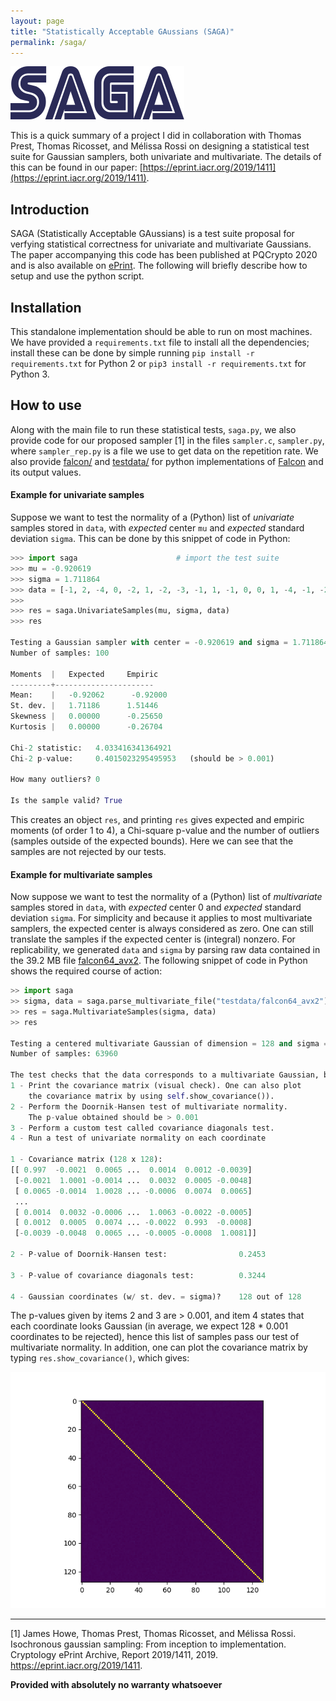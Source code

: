 ```yaml
---
layout: page
title: "Statistically Acceptable GAussians (SAGA)"
permalink: /saga/
---
```


![Joke-Logo](files/saga.png)

This is a quick summary of a project I did in collaboration with Thomas Prest, Thomas Ricosset, and Mélissa Rossi on designing a statistical test suite for Gaussian samplers, both univariate and multivariate. The details of this can be found in our paper: [https://eprint.iacr.org/2019/1411](https://eprint.iacr.org/2019/1411).

## Introduction

SAGA (Statistically Acceptable GAussians) is a test suite proposal for verfying statistical correctness for univariate and multivariate Gaussians. The paper accompanying this code has been published at PQCrypto 2020 and is also available on [ePrint](https://eprint.iacr.org/2019/1411). The following will briefly describe how to setup and use the python script.

## Installation

This standalone implementation should be able to run on most machines. We have provided a `requirements.txt` file to install all the dependencies; install these can be done by simple running `pip install -r requirements.txt` for Python 2 or `pip3 install -r requirements.txt` for Python 3.

## How to use

Along with the main file to run these statistical tests, `saga.py`, we also provide code for our proposed sampler [1] in the files `sampler.c`, `sampler.py`, where `sampler_rep.py` is a file we use to get data on the repetition rate. We also provide [falcon/](code/falcon) and [testdata/](code/testdata) for python implementations of [Falcon](https://falcon-sign.info/) and its output values.

#### Example for univariate samples

Suppose we want to test the normality of a (Python) list of *univariate* samples stored in `data`, with *expected* center `mu` and *expected* standard deviation `sigma`. This can be done by this snippet of code in Python:

```python
>>> import saga                      # import the test suite
>>> mu = -0.920619
>>> sigma = 1.711864
>>> data = [-1, 2, -4, 0, -2, 1, -2, -3, -1, 1, -1, 0, 0, 1, -4, -1, -2, -2, -1, 0, 1, -1, 2, -3, 2, 0, -1, -2, 0, -3, -1, -2, -1, 1, -5, -1, -2, -2, -1, 0, 2, 1, 0, 0, 1, -1, -2, -2, -1, 0, 2, -2, -1, -3, 0, 0, 0, -2, 0, 0, 0, -3, -4, 0, 1, -1, 0, -1, 1, -3, 0, 0, -3, 0, -4, -1, -2, 0, 0, -2, -2, -1, 1, -1, 0, -2, -2, -2, 0, -1, -4, -2, 0, -2, -2, 1, -1, 0, -3, -1]
>>>
>>> res = saga.UnivariateSamples(mu, sigma, data)
>>> res

Testing a Gaussian sampler with center = -0.920619 and sigma = 1.711864
Number of samples: 100

Moments  |   Expected     Empiric
---------+----------------------
Mean:    |   -0.92062      -0.92000
St. dev. |   1.71186      1.51446
Skewness |   0.00000      -0.25650
Kurtosis |   0.00000      -0.26704

Chi-2 statistic:   4.033416341364921
Chi-2 p-value:     0.4015023295495953   (should be > 0.001)

How many outliers? 0

Is the sample valid? True
```

This creates an object `res`, and printing `res` gives expected and empiric moments (of order 1 to 4), a Chi-square p-value and the number of outliers (samples outside of the expected bounds). Here we can see that the samples are not rejected by our tests.

#### Example for multivariate samples

Now suppose we want to test the normality of a (Python) list of *multivariate* samples stored in `data`, with *expected* center 0 and *expected* standard deviation `sigma`. For simplicity and because it applies to most multivariate samplers, the expected center is always considered as zero. One can still translate the samples if the expected center is (integral) nonzero. For replicability, we generated `data` and `sigma` by parsing raw data contained in the 39.2 MB file [falcon64_avx2](code/testdata/falcon64_avx2). The following snippet of code in Python shows the required course of action:

```python
>> import saga
>> sigma, data = saga.parse_multivariate_file("testdata/falcon64_avx2")  # parse raw file
>> res = saga.MultivariateSamples(sigma, data)                           # compute tests
>> res                                                                   # print results

Testing a centered multivariate Gaussian of dimension = 128 and sigma = 171.831
Number of samples: 63960

The test checks that the data corresponds to a multivariate Gaussian, by doing the following:
1 - Print the covariance matrix (visual check). One can also plot
    the covariance matrix by using self.show_covariance()).
2 - Perform the Doornik-Hansen test of multivariate normality.
    The p-value obtained should be > 0.001
3 - Perform a custom test called covariance diagonals test.
4 - Run a test of univariate normality on each coordinate

1 - Covariance matrix (128 x 128):
[[ 0.997  -0.0021  0.0065 ...  0.0014  0.0012 -0.0039]
 [-0.0021  1.0001 -0.0014 ...  0.0032  0.0005 -0.0048]
 [ 0.0065 -0.0014  1.0028 ... -0.0006  0.0074  0.0065]
 ...
 [ 0.0014  0.0032 -0.0006 ...  1.0063 -0.0022 -0.0005]
 [ 0.0012  0.0005  0.0074 ... -0.0022  0.993  -0.0008]
 [-0.0039 -0.0048  0.0065 ... -0.0005 -0.0008  1.0081]]

2 - P-value of Doornik-Hansen test:                0.2453

3 - P-value of covariance diagonals test:          0.3244

4 - Gaussian coordinates (w/ st. dev. = sigma)?    128 out of 128
```

The p-values given by items 2 and 3 are > 0.001, and item 4 states that each coordinate looks Gaussian (in average, we expect 128 * 0.001 coordinates to be rejected), hence this list of samples pass our test of multivariate normality. In addition, one can plot the covariance matrix by typing `res.show_covariance()`, which gives:

![covariance](files/covariance.png)

***

[1] James Howe, Thomas Prest, Thomas Ricosset, and Mélissa Rossi. Isochronous gaussian sampling: From inception to implementation. Cryptology ePrint Archive, Report 2019/1411, 2019. https://eprint.iacr.org/2019/1411.

**Provided with absolutely no warranty whatsoever**

